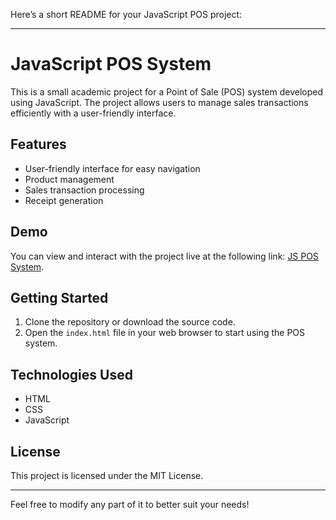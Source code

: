 Here’s a short README for your JavaScript POS project:

---

# JavaScript POS System

This is a small academic project for a Point of Sale (POS) system developed using JavaScript. The project allows users to manage sales transactions efficiently with a user-friendly interface.

## Features

- User-friendly interface for easy navigation
- Product management
- Sales transaction processing
- Receipt generation

## Demo

You can view and interact with the project live at the following link: [JS POS System](https://mahendra-narada.github.io/JS-POS-System/).

## Getting Started

1. Clone the repository or download the source code.
2. Open the `index.html` file in your web browser to start using the POS system.

## Technologies Used

- HTML
- CSS
- JavaScript

## License

This project is licensed under the MIT License.

---

Feel free to modify any part of it to better suit your needs!
